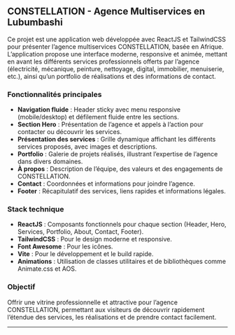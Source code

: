 ## CONSTELLATION - Agence Multiservices en Lubumbashi

Ce projet est une application web développée avec ReactJS et TailwindCSS pour présenter l’agence multiservices CONSTELLATION, basée en Afrique. L’application propose une interface moderne, responsive et animée, mettant en avant les différents services professionnels offerts par l’agence (électricité, mécanique, peinture, nettoyage, digital, immobilier, menuiserie, etc.), ainsi qu’un portfolio de réalisations et des informations de contact.

### Fonctionnalités principales

- **Navigation fluide** : Header sticky avec menu responsive (mobile/desktop) et défilement fluide entre les sections.
- **Section Hero** : Présentation de l’agence et appels à l’action pour contacter ou découvrir les services.
- **Présentation des services** : Grille dynamique affichant les différents services proposés, avec images et descriptions.
- **Portfolio** : Galerie de projets réalisés, illustrant l’expertise de l’agence dans divers domaines.
- **À propos** : Description de l’équipe, des valeurs et des engagements de CONSTELLATION.
- **Contact** : Coordonnées et informations pour joindre l’agence.
- **Footer** : Récapitulatif des services, liens rapides et informations légales.

### Stack technique

- **ReactJS** : Composants fonctionnels pour chaque section (Header, Hero, Services, Portfolio, About, Contact, Footer).
- **TailwindCSS** : Pour le design moderne et responsive.
- **Font Awesome** : Pour les icônes.
- **Vite** : Pour le développement et le build rapide.
- **Animations** : Utilisation de classes utilitaires et de bibliothèques comme Animate.css et AOS.

### Objectif

Offrir une vitrine professionnelle et attractive pour l’agence CONSTELLATION, permettant aux visiteurs de découvrir rapidement l’étendue des services, les réalisations et de prendre contact facilement.

---
